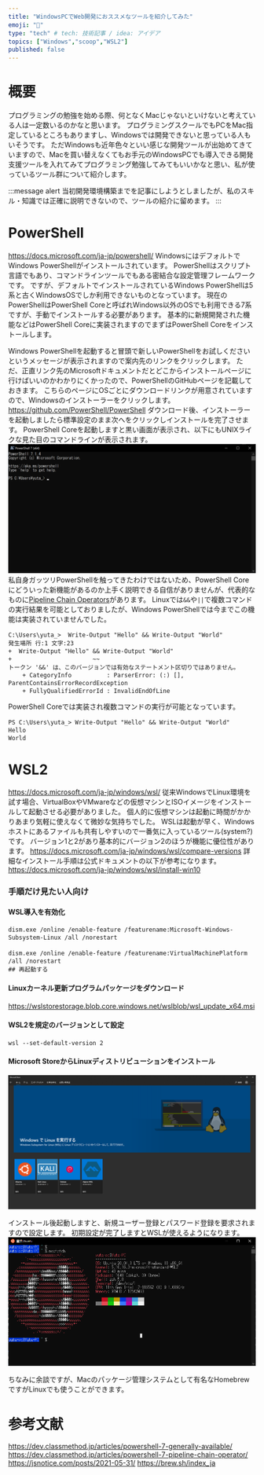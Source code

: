 ```yaml
---
title: "WindowsPCでWeb開発におススメなツールを紹介してみた"
emoji: "🐁"
type: "tech" # tech: 技術記事 / idea: アイデア
topics: ["Windows","scoop","WSL2"]
published: false
---
```

# 概要
プログラミングの勉強を始める際、何となくMacじゃないといけないと考えている人は一定数いるのかなと思います。
プログラミングスクールでもPCをMac指定しているところもありますし、Windowsでは開発できないと思っている人もいそうです。
ただWindowsも近年色々といい感じな開発ツールが出始めてきていますので、Macを買い替えなくてもお手元のWindowsPCでも導入できる開発支援ツールを入れてみてプログラミング勉強してみてもいいかなと思い、私が使っているツール群について紹介します。

:::message alert
当初開発環境構築までを記事にしようとしましたが、私のスキル・知識では正確に説明できないので、ツールの紹介に留めます。
:::

# PowerShell
https://docs.microsoft.com/ja-jp/powershell/
WindowsにはデフォルトでWindows PowerShellがインストールされています。
PowerShellはスクリプト言語でもあり、コマンドラインツールでもある密結合な設定管理フレームワークです。
ですが、デフォルトでインストールされているWindows PowerShellは5系と古くWindowsOSでしか利用できないものとなっています。
現在のPowerShellはPowerShell Coreと呼ばれWindows以外のOSでも利用できる7系ですが、手動でインストールする必要があります。
基本的に新規開発された機能などはPowerShell Coreに実装されますのでまずはPowerShell Coreをインストールします。

Windows PowerShellを起動すると冒頭で新しいPowerShellをお試しくださいというメッセージが表示されますので案内先のリンクをクリックします。
ただ、正直リンク先のMicrosoftドキュメントだとどこからインストールページに行けばいいのかわかりにくかったので、PowerShellのGitHubページを記載しておきます。
こちらのページにOSごとにダウンロードリンクが用意されていますので、Windowsのインストーラーをクリックします。
https://github.com/PowerShell/PowerShell
ダウンロード後、インストーラーを起動しましたら標準設定のまま次へをクリックしインストールを完了させます。
PowerShell Coreを起動しますと黒い画面が表示され、以下にもUNIXライクな見た目のコマンドラインが表示されます。
![](/images/windows-development-env/image2.png)
私自身ガッツリPowerShellを触ってきたわけではないため、PowerShell Coreにどういった新機能があるのか上手く説明できる自信がありませんが、代表的なものに[Pipeline Chain Operators](https://docs.microsoft.com/en-us/powershell/module/microsoft.powershell.core/about/about_pipeline_chain_operators?view=powershell-7.1)があります。
Linuxでは`&&`や`||`で複数コマンドの実行結果を可能としておりましたが、Windows PowerShellでは今までこの機能は実装されていませんでした。

```powershell:Windows PowerShell
C:\Users\yuta_>  Write-Output "Hello" && Write-Output "World"
発生場所 行:1 文字:23
+  Write-Output "Hello" && Write-Output "World"
+                       ~~
トークン '&&' は、このバージョンでは有効なステートメント区切りではありません。
    + CategoryInfo          : ParserError: (:) [], ParentContainsErrorRecordException
    + FullyQualifiedErrorId : InvalidEndOfLine
```

PowerShell Coreでは実装され複数コマンドの実行が可能となっています。

```powershell:PowerShell Core
PS C:\Users\yuta_> Write-Output "Hello" && Write-Output "World"
Hello
World
```
# WSL2
https://docs.microsoft.com/ja-jp/windows/wsl/
従来WindowsでLinux環境を試す場合、VirtualBoxやVMwareなどの仮想マシンとISOイメージをインストールして起動させる必要がありました。
個人的に仮想マシンは起動に時間がかかりあまり気軽に使えなくて微妙な気持ちでした。
WSLは起動が早く、Windowsホストにあるファイルも共有しやすいので一番気に入っているツール(system?)です。
バージョン1と2があり基本的にバージョン2のほうが機能に優位性があります。
https://docs.microsoft.com/ja-jp/windows/wsl/compare-versions
詳細なインストール手順は公式ドキュメントの以下が参考になります。
https://docs.microsoft.com/ja-jp/windows/wsl/install-win10

### 手順だけ見たい人向け
#### WSL導入を有効化

```powershell:PowerShell
dism.exe /online /enable-feature /featurename:Microsoft-Windows-Subsystem-Linux /all /norestart

dism.exe /online /enable-feature /featurename:VirtualMachinePlatform /all /norestart
## 再起動する
```
#### Linuxカーネル更新プログラムパッケージをダウンロード
https://wslstorestorage.blob.core.windows.net/wslblob/wsl_update_x64.msi

#### WSL2を規定のバージョンとして設定

```powershell:powershell
wsl --set-default-version 2
```
#### Microsoft StoreからLinuxディストリビューションをインストール
![](/images/windows-development-env/image3.png)

インストール後起動しますと、新規ユーザー登録とパスワード登録を要求されますので設定します。
初期設定が完了しますとWSLが使えるようになります。
![](/images/windows-development-env/image4.png)

ちなみに余談ですが、Macのパッケージ管理システムとして有名なHomebrewですがLinuxでも使うことができます。



# 参考文献
https://dev.classmethod.jp/articles/powershell-7-generally-available/
https://dev.classmethod.jp/articles/powershell-7-pipeline-chain-operator/
https://jsnotice.com/posts/2021-05-31/
https://brew.sh/index_ja